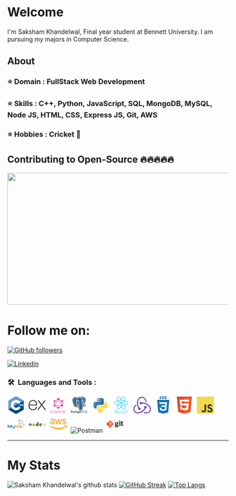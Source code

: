 # Welcome
I'm Saksham Khandelwal, Final year student at Bennett University. I am pursuing my majors in Computer Science.

## About 

### ⭐️  **Domain :** FullStack Web Development
### ⭐️  **Skills :** C++, Python, JavaScript, SQL, MongoDB, MySQL, Node JS, HTML, CSS, Express JS, Git, AWS
### ⭐️  **Hobbies :** Cricket 🏏 


## Contributing to Open-Source 🔥🔥🔥🔥🔥

<p align="center"><img src="https://media.giphy.com/media/dWesBcTLavkZuG35MI/giphy.gif" width="600" height="300"  /></p>

# Follow me on:

[![GitHub followers](https://img.shields.io/github/followers/Sakshamkhandelwal123?label=Follow&style=plastic&logo=github&logoColor=white&color=brightGreen)](https://www.github.com/Sakshamkhandelwal123/)

[![Linkedin](https://img.shields.io/badge/Linkedin-Saksham_Khandelwal-blue?style=plastic-square&logo=Linkedin&logoColor=white&link=https://www.linkedin.com/in/saksham-khandelwal-82393a18b/)](https://www.linkedin.com/in/saksham-khandelwal-82393a18b/)

### 🛠 &nbsp;Languages and Tools :

<p>
<img src="https://github.com/devicons/devicon/blob/master/icons/cplusplus/cplusplus-original.svg" title="C++" alt="C++" width="40" height="40"/>&nbsp;  
<img src="https://github.com/devicons/devicon/blob/master/icons/express/express-original.svg" title="Express" alt="Express" width="40" height="40"/>&nbsp;  
<img src="https://github.com/devicons/devicon/blob/master/icons/graphql/graphql-plain-wordmark.svg" title="GraphQL" alt="GraphQL" width="40" height="40"/>&nbsp;  
<img src="https://github.com/devicons/devicon/blob/master/icons/postgresql/postgresql-original-wordmark.svg" title="PostgreSQL" alt="PostgreSQL" width="40" height="40"/>&nbsp;  
<img src="https://github.com/devicons/devicon/blob/master/icons/python/python-original.svg" title="Python" alt="Python" width="40" height="40"/>&nbsp; 
<img src="https://github.com/devicons/devicon/blob/master/icons/react/react-original-wordmark.svg" title="React" alt="React" width="40" height="40"/>&nbsp;
<img src="https://github.com/devicons/devicon/blob/master/icons/redux/redux-original.svg" title="Redux" alt="Redux " width="40" height="40"/>&nbsp;
<img src="https://github.com/devicons/devicon/blob/master/icons/css3/css3-plain-wordmark.svg"  title="CSS3" alt="CSS" width="40" height="40"/>&nbsp;
<img src="https://github.com/devicons/devicon/blob/master/icons/html5/html5-original.svg" title="HTML5" alt="HTML" width="40" height="40"/>&nbsp;
<img src="https://github.com/devicons/devicon/blob/master/icons/javascript/javascript-original.svg" title="JavaScript" alt="JavaScript" width="40" height="40"/>&nbsp;
<img src="https://github.com/devicons/devicon/blob/master/icons/mysql/mysql-original-wordmark.svg" title="MySQL"  alt="MySQL" width="40" height="40"/>&nbsp;
<img src="https://github.com/devicons/devicon/blob/master/icons/nodejs/nodejs-original-wordmark.svg" title="NodeJS" alt="NodeJS" width="40" height="40"/>&nbsp;
<img src="https://github.com/devicons/devicon/blob/master/icons/amazonwebservices/amazonwebservices-plain-wordmark.svg" title="AWS" alt="AWS" width="40" height="40"/>&nbsp;
<img src="https://www.vectorlogo.zone/logos/getpostman/getpostman-icon.svg" title="Postman"  alt="Postman" width="40" height="40"/>&nbsp;
<img src="https://github.com/devicons/devicon/blob/master/icons/git/git-original-wordmark.svg" title="Git" **alt="Git" width="40" height="40"/>&nbsp;
</p>

---


# My Stats


![Saksham Khandelwal's github stats](https://github-readme-stats.vercel.app/api?username=Sakshamkhandelwal123&show_icons=true&theme=tokyonight)
[![GitHub Streak](http://github-readme-streak-stats.herokuapp.com?user=Sakshamkhandelwal123&theme=dark&background=000000)](https://git.io/streak-stats)
[![Top Langs](https://github-readme-stats.vercel.app/api/top-langs/?username=Sakshamkhandelwal123&layout=compact&theme=vision-friendly-dark)](https://github.com/Sakshamkhandelwal123/github-readme-stats)
